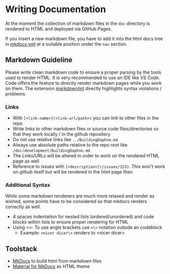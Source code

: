 <!--
Copyright 2021 The DAPHNE Consortium

Licensed under the Apache License, Version 2.0 (the "License");
you may not use this file except in compliance with the License.
You may obtain a copy of the License at

    http://www.apache.org/licenses/LICENSE-2.0

Unless required by applicable law or agreed to in writing, software
distributed under the License is distributed on an "AS IS" BASIS,
WITHOUT WARRANTIES OR CONDITIONS OF ANY KIND, either express or implied.
See the License for the specific language governing permissions and
limitations under the License.
-->

# Writing Documentation

At the moment the collection of markdown files in the `doc` directory is rendered to HTML and deployed via GitHub Pages.

If you insert a new markdown file, you have to add it into the html docs tree in [mkdocs.yml](/mkdocs.yml) at a suitable position under the `nav` section.

## Markdown Guideline

Please write clean markdown code to ensure a proper parsing by the tools used to render HTML. It is very recommended to use an IDE like *VS Code*. Code offers the feature to directly render markdown pages while you work on them. The extension [markdownlint](https://marketplace.visualstudio.com/items?itemName=DavidAnson.vscode-markdownlint) directly highlights syntax violations / problems.

### Links

* With `[<link-name>](<link-url/path>)` you can link to other files in the repo
* Write links to other markdown files or source code files/directories so that they work locally / in the github repository
* Do not use relative links like `../BuildingDaphne.md`
* Always use absolute paths relative to the repo root like `/doc/development/BuildingDaphne.md`
* The Links/URLs will be altered in order to work on the rendered HTML page as well
* Reference to issues with `[<description>](/issues/123)`. This won't work on github itself but will be rendered in the html page then

### Additional Syntax

While some markdown renderers are much more relaxed and render as wished, some points have to be considered so that mkdocs renders correctly as well.

* 4 spaces indentation for nested lists (ordered/unordered) and code blocks within lists to ensure proper rendering for HTML
* Using <\>: To use angle brackets use `<\>` notation outside an codeblock
    * Example: `<nicer dicer\>` renders to <nicer dicer\>

## Toolstack

* [MkDocs](https://www.mkdocs.org/) to build html from markdown files
* [Material for MkDocs](https://squidfunk.github.io/mkdocs-material/) as HTML theme
